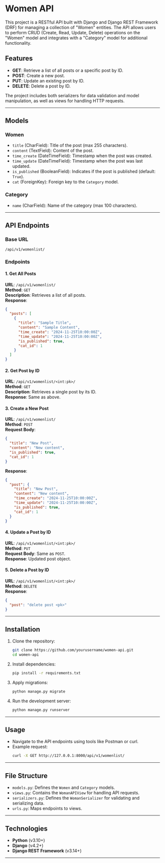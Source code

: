 # Women API

This project is a RESTful API built with Django and Django REST Framework (DRF) for managing a collection of "Women" entities. The API allows users to perform CRUD (Create, Read, Update, Delete) operations on the "Women" model and integrates with a "Category" model for additional functionality.

## Features

- **GET**: Retrieve a list of all posts or a specific post by ID.
- **POST**: Create a new post.
- **PUT**: Update an existing post by ID.
- **DELETE**: Delete a post by ID.

The project includes both serializers for data validation and model manipulation, as well as views for handling HTTP requests.

---

## Models

### Women
- `title` (CharField): Title of the post (max 255 characters).
- `content` (TextField): Content of the post.
- `time_create` (DateTimeField): Timestamp when the post was created.
- `time_update` (DateTimeField): Timestamp when the post was last updated.
- `is_published` (BooleanField): Indicates if the post is published (default: `True`).
- `cat` (ForeignKey): Foreign key to the `Category` model.

### Category
- `name` (CharField): Name of the category (max 100 characters).

---

## API Endpoints

### Base URL
`/api/v1/womenlist/`

### Endpoints

#### 1. Get All Posts
**URL**: `/api/v1/womenlist/`  
**Method**: `GET`  
**Description**: Retrieves a list of all posts.  
**Response**:  
```json
{
  "posts": [
    {
      "title": "Sample Title",
      "content": "Sample Content",
      "time_create": "2024-11-25T10:00:00Z",
      "time_update": "2024-11-25T10:00:00Z",
      "is_published": true,
      "cat_id": 1
    }
  ]
}
```

#### 2. Get Post by ID
**URL**: `/api/v1/womenlist/<int:pk>/`  
**Method**: `GET`  
**Description**: Retrieves a single post by its ID.  
**Response**: Same as above.

#### 3. Create a New Post
**URL**: `/api/v1/womenlist/`  
**Method**: `POST`  
**Request Body**:
```json
{
  "title": "New Post",
  "content": "New content",
  "is_published": true,
  "cat_id": 1
}
```
**Response**:
```json
{
  "post": {
    "title": "New Post",
    "content": "New content",
    "time_create": "2024-11-25T10:00:00Z",
    "time_update": "2024-11-25T10:00:00Z",
    "is_published": true,
    "cat_id": 1
  }
}
```

#### 4. Update a Post by ID
**URL**: `/api/v1/womenlist/<int:pk>/`  
**Method**: `PUT`  
**Request Body**: Same as `POST`.  
**Response**: Updated post object.

#### 5. Delete a Post by ID
**URL**: `/api/v1/womenlist/<int:pk>/`  
**Method**: `DELETE`  
**Response**:
```json
{
  "post": "delete post <pk>"
}
```

---

## Installation

1. Clone the repository:
   ```bash
   git clone https://github.com/yourusername/women-api.git
   cd women-api
   ```

2. Install dependencies:
   ```bash
   pip install -r requirements.txt
   ```

3. Apply migrations:
   ```bash
   python manage.py migrate
   ```

4. Run the development server:
   ```bash
   python manage.py runserver
   ```

---

## Usage

- Navigate to the API endpoints using tools like Postman or curl.
- Example request:
  ```bash
  curl -X GET http://127.0.0.1:8000/api/v1/womenlist/
  ```

---

## File Structure

- `models.py`: Defines the `Women` and `Category` models.
- `views.py`: Contains the `WomanAPIView` for handling API requests.
- `serializers.py`: Defines the `WomanSerializer` for validating and serializing data.
- `urls.py`: Maps endpoints to views.

---

## Technologies

- **Python** (v3.10+)
- **Django** (v4.2+)
- **Django REST Framework** (v3.14+)

---

